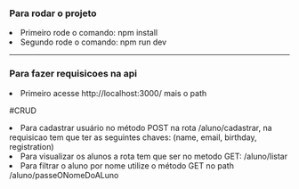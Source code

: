 
<h3>Para rodar o projeto</h3>

<li>Primeiro rode o comando: npm install</li>
<li>Segundo rode o comando: npm run dev</li>

---


<h3>Para fazer requisicoes na api</h3>

<li>Primeiro acesse http://localhost:3000/ mais o path</li>

#CRUD

<li>Para cadastrar usuário no método POST na rota /aluno/cadastrar, na requisicao tem que ter as seguintes chaves:  (name, email, birthday, registration)</li>
<li>Para visualizar os alunos a rota tem que ser no metodo GET: /aluno/listar</li>
<li>Para filtrar o aluno por nome utilize o método GET no path /aluno/passeONomeDoALuno
